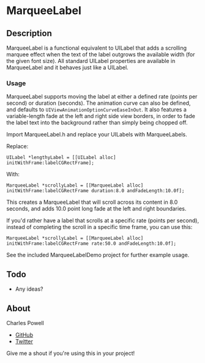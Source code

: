 MarqueeLabel
============

## Description
MarqueeLabel is a functional equivalent to UILabel that adds a scrolling marquee effect when the text of the label outgrows the available width (for the given font size). All standard UILabel properties are available in MarqueeLabel and it behaves just like a UILabel.

### Usage
MarqueeLabel supports moving the label at either a defined rate (points per second) or duration (seconds). The animation curve can also be defined, and defaults to `UIViewAnimationOptionCurveEaseInOut`. It also features a variable-length fade at the left and right side view borders, in order to fade the label text into the background rather than simply being chopped off.

Import MarqueeLabel.h and replace your UILabels with MarqueeLabels.

Replace:

	UILabel *lengthyLabel = [[UILabel alloc] initWithFrame:labelCGRectFrame];
		
With:

	MarqueeLabel *scrollyLabel = [[MarqueeLabel alloc] initWithFrame:labelCGRectFrame duration:8.0 andFadeLength:10.0f];

This creates a MarqueeLabel that will scroll across its content in 8.0 seconds, and adds 10.0 point long fade at the left and right boundaries.

If you'd rather have a label that scrolls at a specific rate (points per second), instead of completing the scroll in a specific time frame, you can use this:

	MarqueeLabel *scrollyLabel = [[MarqueeLabel alloc] initWithFrame:labelCGRectFrame rate:50.0 andFadeLength:10.0f];

See the included MarqueeLabelDemo project for further example usage.

## Todo
- Any ideas?

## About

Charles Powell
- [GitHub](http://github.com/cbpowell)
- [Twitter](http://twitter.com/seventhcolumn)

Give me a shout if you're using this in your project!